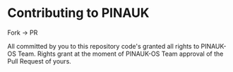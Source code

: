 # Contributing to PINAUK

Fork -> PR

All committed by you to this repository code's granted all rights to PINAUK-OS Team. Rights grant at the moment of PINAUK-OS Team approval of the Pull Request of yours.
